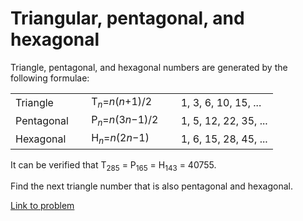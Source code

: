 # Triangular, pentagonal, and hexagonal

<p>Triangle, pentagonal, and hexagonal numbers are generated by the following formulae:</p>
<table><tr><td>Triangle</td>
<td> </td>
<td>T<sub><i>n</i></sub>=<i>n</i>(<i>n</i>+1)/2</td>
<td> </td>
<td>1, 3, 6, 10, 15, ...</td>
</tr><tr><td>Pentagonal</td>
<td> </td>
<td>P<sub><i>n</i></sub>=<i>n</i>(3<i>n</i>−1)/2</td>
<td> </td>
<td>1, 5, 12, 22, 35, ...</td>
</tr><tr><td>Hexagonal</td>
<td> </td>
<td>H<sub><i>n</i></sub>=<i>n</i>(2<i>n</i>−1)</td>
<td> </td>
<td>1, 6, 15, 28, 45, ...</td>
</tr></table><p>It can be verified that T<sub>285</sub> = P<sub>165</sub> = H<sub>143</sub> = 40755.</p>
<p>Find the next triangle number that is also pentagonal and hexagonal.</p>


[Link to problem](https://projecteuler.net/problem=45)
